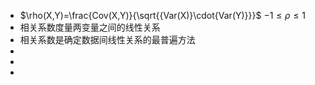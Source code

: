 - $\rho(X,Y)=\frac{Cov(X,Y)}{\sqrt{{Var(X)}\cdot{Var(Y)}}}$        $-1\leq\rho\leq1$
- 相关系数度量两变量之间的线性关系
- 相关系数是确定数据间线性关系的最普遍方法
-
-
-